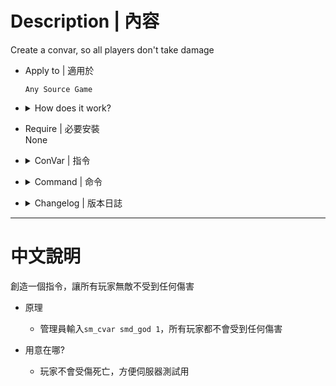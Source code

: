 
# Description | 內容
Create a convar, so all players don't take damage

* Apply to | 適用於
    ```
    Any Source Game
    ```

* <details><summary>How does it work?</summary>

	* Set ```smd_god 1```, all players won't take damage
</details>

* Require | 必要安裝
<br/>None    

* <details><summary>ConVar | 指令</summary>

	* No autogenerate cfg
		```php
        // All alive players don't take any damage
        smd_god "0"
		```
</details>

* <details><summary>Command | 命令</summary>

	None
</details>

* <details><summary>Changelog | 版本日誌</summary>

	* v1.0 (2024-12-17)
		* Initial Release
</details>

- - - -
# 中文說明
創造一個指令，讓所有玩家無敵不受到任何傷害

* 原理
    * 管理員輸入```sm_cvar smd_god 1```，所有玩家都不會受到任何傷害

* 用意在哪?
    * 玩家不會受傷死亡，方便伺服器測試用



